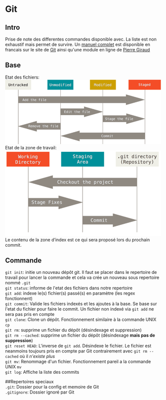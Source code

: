 # Git
## Intro
Prise de note des differentes commandes disponible avec. La liste est non exhaustif mais permet de survire. Un [manuel complet](https://git-scm.com/book/fr/v2) est disponible en francais sur le site de [Git](https://git-scm.com/)  ainsi qu'une module en ligne de [Pierre Giraud](https://www.pierre-giraud.com/git-github-apprendre-cours/)

## Base
Etat des fichiers:  
!["Etat des fichiers Git](./media/images/etat-fichier-git.png "Etat des fichiers Git")  
Etat de la zone de travail:  
!["Etat du repository Git](./media/images/zone-travail-git.png "Etat de la zone de travail Git")  
Le contenu de la zone d’index est ce qui sera proposé lors du prochain commit.  

## Commande
`git init`: initie un nouveau dépôt git. Il faut se placer dans le repertoire de travail pour lancer la commande et cela va crée un nouveau sous repertoire nommé `.git`  
`git status`: informe de l'etat des fichiers dans notre repertoire  
`git add`: indexe le(s) fichier(s) passé(s) en paramètre (les regex fonctionnent)  
`git commit`: Valide les fichiers indexés et les ajoutes à la base. Se base sur l'etat du fichier pour faire le commit. Un fichier non indexé via `git add` ne sera pas pris en compte  
`git clone`: Clone un dépôt. Fonctionnement similaire à la commande UNIX `cp`  
`git rm`: supprime un fichier du dépôt (désindexage et suppression)  
`git rm --cached`: supprime un fichier du dépôt (désindexage **mais pas de suppression**)  
`git reset HEAD`: L'inverse de `git add`. Désindexe le fichier. Le fichier est neanmoins toujours pris en compte par Git contrairement avec `git rm --cached` où il *n'existe plus*  
`git mv`: Renommage d'un fichier. Fonctionnement pareil a la commande UNIX `mv`  
`git log`: Affiche la liste des commits  

##Repertoires speciaux  
`.git`: Dossier pour la config et memoire de Git  
`.gitignore`: Dossier ignoré par Git  

